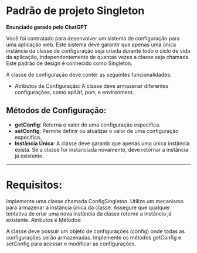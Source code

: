 # Padrão de projeto Singleton
**Enunciado gerado pelo ChatGPT**

Você foi contratado para desenvolver um sistema de configuração para uma aplicação web. Este sistema deve garantir que apenas uma única instância da classe de configuração seja criada durante todo o ciclo de vida da aplicação, independentemente de quantas vezes a classe seja chamada. Este padrão de design é conhecido como Singleton.

A classe de configuração deve conter as seguintes funcionalidades:

- Atributos de Configuração: A classe deve armazenar diferentes configurações, como apiUrl, port, e environment.

## Métodos de Configuração:

- **getConfig**: Retorna o valor de uma configuração específica.
- **setConfig**: Permite definir ou atualizar o valor de uma configuração específica.
- **Instância Única**: A classe deve garantir que apenas uma única instância exista. Se a classe for instanciada novamente, deve retornar a instância já existente.
--------------------------------------------

# Requisitos:
Implemente uma classe chamada ConfigSingleton.
Utilize um mecanismo para armazenar a instância única da classe.
Assegure que qualquer tentativa de criar uma nova instância da classe retorne a instância já existente.
Atributos e Métodos:

A classe deve possuir um objeto de configurações (config) onde todas as configurações serão armazenadas.
Implemente os métodos getConfig e setConfig para acessar e modificar as configurações.